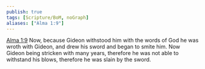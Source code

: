 ```yaml
---
publish: true
tags: [Scripture/BoM, noGraph]
aliases: ["Alma 1:9"]
---
```

[Alma 1:9](https://churchofjesuschrist.org/study/scriptures/bofm/alma/1?lang=eng&id=p9#p9) Now, because Gideon withstood him with the words of God he was wroth with Gideon, and drew his sword and began to smite him. Now Gideon being stricken with many years, therefore he was not able to withstand his blows, therefore he was slain by the sword.
